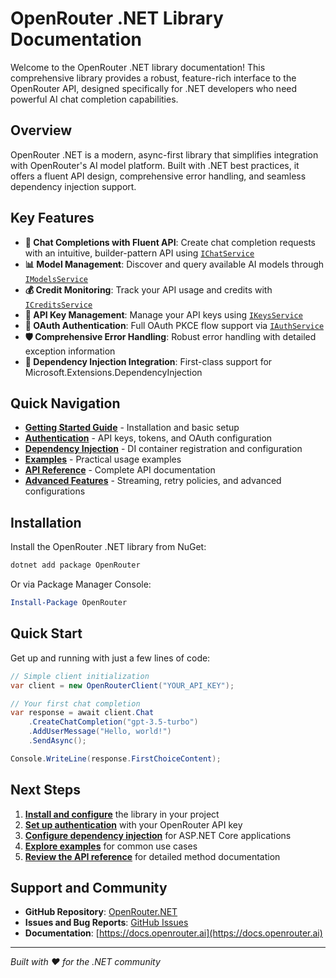 # OpenRouter .NET Library Documentation

Welcome to the OpenRouter .NET library documentation! This comprehensive library provides a robust, feature-rich interface to the OpenRouter API, designed specifically for .NET developers who need powerful AI chat completion capabilities.

## Overview

OpenRouter .NET is a modern, async-first library that simplifies integration with OpenRouter's AI model platform. Built with .NET best practices, it offers a fluent API design, comprehensive error handling, and seamless dependency injection support.

## Key Features

- **🚀 Chat Completions with Fluent API**: Create chat completion requests with an intuitive, builder-pattern API using [`IChatService`](OpenRouter/Core/IOpenRouterClient.cs:11)
- **📊 Model Management**: Discover and query available AI models through [`IModelsService`](OpenRouter/Core/IOpenRouterClient.cs:12)
- **💰 Credit Monitoring**: Track your API usage and credits with [`ICreditsService`](OpenRouter/Core/IOpenRouterClient.cs:13)
- **🔑 API Key Management**: Manage your API keys using [`IKeysService`](OpenRouter/Core/IOpenRouterClient.cs:14)
- **🔐 OAuth Authentication**: Full OAuth PKCE flow support via [`IAuthService`](OpenRouter/Core/IOpenRouterClient.cs:15)
- **🛡️ Comprehensive Error Handling**: Robust error handling with detailed exception information
- **🔧 Dependency Injection Integration**: First-class support for Microsoft.Extensions.DependencyInjection

## Quick Navigation

- **[Getting Started Guide](getting-started.md)** - Installation and basic setup
- **[Authentication](authentication.md)** - API keys, tokens, and OAuth configuration
- **[Dependency Injection](dependency-injection.md)** - DI container registration and configuration
- **[Examples](examples/)** - Practical usage examples
- **[API Reference](api-reference/)** - Complete API documentation
- **[Advanced Features](advanced/)** - Streaming, retry policies, and advanced configurations

## Installation

Install the OpenRouter .NET library from NuGet:

```bash
dotnet add package OpenRouter
```

Or via Package Manager Console:

```powershell
Install-Package OpenRouter
```

## Quick Start

Get up and running with just a few lines of code:

```csharp
// Simple client initialization
var client = new OpenRouterClient("YOUR_API_KEY");

// Your first chat completion
var response = await client.Chat
    .CreateChatCompletion("gpt-3.5-turbo")
    .AddUserMessage("Hello, world!")
    .SendAsync();

Console.WriteLine(response.FirstChoiceContent);
```

<!-- C# Code Example: Complete chat completion with response handling -->

## Next Steps

1. **[Install and configure](getting-started.md#installation)** the library in your project
2. **[Set up authentication](authentication.md)** with your OpenRouter API key
3. **[Configure dependency injection](dependency-injection.md)** for ASP.NET Core applications
4. **[Explore examples](examples/)** for common use cases
5. **[Review the API reference](api-reference/)** for detailed method documentation

## Support and Community

- **GitHub Repository**: [OpenRouter.NET](https://github.com/your-repo/openrouter-dotnet)
- **Issues and Bug Reports**: [GitHub Issues](https://github.com/your-repo/openrouter-dotnet/issues)
- **Documentation**: [https://docs.openrouter.ai](https://docs.openrouter.ai)

---

*Built with ❤️ for the .NET community*